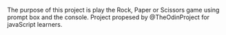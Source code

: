 The purpose of this project is play the Rock, Paper or Scissors game using prompt box and the console.
Project propesed by @TheOdinProject for javaScript learners.